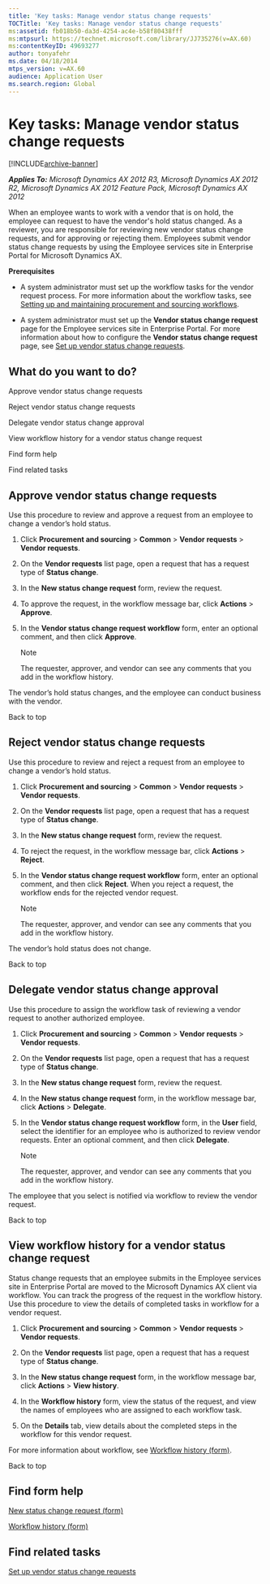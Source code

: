```yaml
---
title: 'Key tasks: Manage vendor status change requests'
TOCTitle: 'Key tasks: Manage vendor status change requests'
ms:assetid: fb018b50-da3d-4254-ac4e-b58f80438fff
ms:mtpsurl: https://technet.microsoft.com/library/JJ735276(v=AX.60)
ms:contentKeyID: 49693277
author: tonyafehr
ms.date: 04/18/2014
mtps_version: v=AX.60
audience: Application User
ms.search.region: Global
---
```


# Key tasks: Manage vendor status change requests 


[!INCLUDE[archive-banner](includes/archive-banner.md)]


_**Applies To:** Microsoft Dynamics AX 2012 R3, Microsoft Dynamics AX 2012 R2, Microsoft Dynamics AX 2012 Feature Pack, Microsoft Dynamics AX 2012_

When an employee wants to work with a vendor that is on hold, the employee can request to have the vendor's hold status changed. As a reviewer, you are responsible for reviewing new vendor status change requests, and for approving or rejecting them. Employees submit vendor status change requests by using the Employee services site in Enterprise Portal for Microsoft Dynamics AX.

**Prerequisites**

  - A system administrator must set up the workflow tasks for the vendor request process. For more information about the workflow tasks, see [Setting up and maintaining procurement and sourcing workflows](setting-up-and-maintaining-procurement-and-sourcing-workflows.md).

  - A system administrator must set up the **Vendor status change request** page for the Employee services site in Enterprise Portal. For more information about how to configure the **Vendor status change request** page, see [Set up vendor status change requests](set-up-vendor-status-change-requests.md).

## What do you want to do?

Approve vendor status change requests

Reject vendor status change requests

Delegate vendor status change approval

View workflow history for a vendor status change request

Find form help

Find related tasks

## Approve vendor status change requests

Use this procedure to review and approve a request from an employee to change a vendor’s hold status.

1.  Click **Procurement and sourcing** \> **Common** \> **Vendor requests** \> **Vendor requests**.

2.  On the **Vendor requests** list page, open a request that has a request type of **Status change**.

3.  In the **New status change request** form, review the request.

4.  To approve the request, in the workflow message bar, click **Actions** \> **Approve**.

5.  In the **Vendor status change request workflow** form, enter an optional comment, and then click **Approve**.
    

    > [!NOTE]
    > <P>The requester, approver, and vendor can see any comments that you add in the workflow history.</P>



The vendor’s hold status changes, and the employee can conduct business with the vendor.

Back to top

## Reject vendor status change requests

Use this procedure to review and reject a request from an employee to change a vendor’s hold status.

1.  Click **Procurement and sourcing** \> **Common** \> **Vendor requests** \> **Vendor requests**.

2.  On the **Vendor requests** list page, open a request that has a request type of **Status change**.

3.  In the **New status change request** form, review the request.

4.  To reject the request, in the workflow message bar, click **Actions** \> **Reject**.

5.  In the **Vendor status change request workflow** form, enter an optional comment, and then click **Reject**. When you reject a request, the workflow ends for the rejected vendor request.
    

    > [!NOTE]
    > <P>The requester, approver, and vendor can see any comments that you add in the workflow history.</P>



The vendor’s hold status does not change.

Back to top

## Delegate vendor status change approval

Use this procedure to assign the workflow task of reviewing a vendor request to another authorized employee.

1.  Click **Procurement and sourcing** \> **Common** \> **Vendor requests** \> **Vendor requests**.

2.  On the **Vendor requests** list page, open a request that has a request type of **Status change**.

3.  In the **New status change request** form, review the request.

4.  In the **New status change request** form, in the workflow message bar, click **Actions** \> **Delegate**.

5.  In the **Vendor status change request workflow** form, in the **User** field, select the identifier for an employee who is authorized to review vendor requests. Enter an optional comment, and then click **Delegate**.
    

    > [!NOTE]
    > <P>The requester, approver, and vendor can see any comments that you add in the workflow history.</P>



The employee that you select is notified via workflow to review the vendor request.

Back to top

## View workflow history for a vendor status change request

Status change requests that an employee submits in the Employee services site in Enterprise Portal are moved to the Microsoft Dynamics AX client via workflow. You can track the progress of the request in the workflow history. Use this procedure to view the details of completed tasks in workflow for a vendor request.

1.  Click **Procurement and sourcing** \> **Common** \> **Vendor requests** \> **Vendor requests**.

2.  On the **Vendor requests** list page, open a request that has a request type of **Status change**.

3.  In the **New status change request** form, in the workflow message bar, click **Actions** \> **View history**.

4.  In the **Workflow history** form, view the status of the request, and view the names of employees who are assigned to each workflow task.

5.  On the **Details** tab, view details about the completed steps in the workflow for this vendor request.

For more information about workflow, see [Workflow history (form)](https://technet.microsoft.com/library/hh597256\(v=ax.60\)).

Back to top

## Find form help

[New status change request (form)](https://technet.microsoft.com/library/hh227558\(v=ax.60\))

[Workflow history (form)](https://technet.microsoft.com/library/hh597256\(v=ax.60\))

## Find related tasks

[Set up vendor status change requests](set-up-vendor-status-change-requests.md)

  



